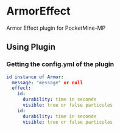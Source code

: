 # ArmorEffect
Armor Effect plugin for PocketMine-MP

## Using Plugin

### Getting the config.yml of the plugin

```YAML
id instance of Armor:
  message: "message" or null
  effect:
    id:
      durability: time in seconde
      visible: true or false particules
    id:
      durability: time in seconde
      visible: true or false particules
```
